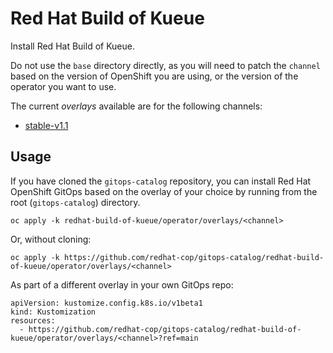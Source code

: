 # Red Hat Build of Kueue

Install Red Hat Build of Kueue.

Do not use the `base` directory directly, as you will need to patch the `channel` based on the version of OpenShift you are using, or the version of the operator you want to use.

The current *overlays* available are for the following channels:

* [stable-v1.1](operator/overlays/stable-v1.1)

## Usage

If you have cloned the `gitops-catalog` repository, you can install Red Hat OpenShift GitOps based on the overlay of your choice by running from the root (`gitops-catalog`) directory.

```
oc apply -k redhat-build-of-kueue/operator/overlays/<channel>
```

Or, without cloning:

```
oc apply -k https://github.com/redhat-cop/gitops-catalog/redhat-build-of-kueue/operator/overlays/<channel>
```

As part of a different overlay in your own GitOps repo:

```
apiVersion: kustomize.config.k8s.io/v1beta1
kind: Kustomization
resources:
  - https://github.com/redhat-cop/gitops-catalog/redhat-build-of-kueue/operator/overlays/<channel>?ref=main
```
